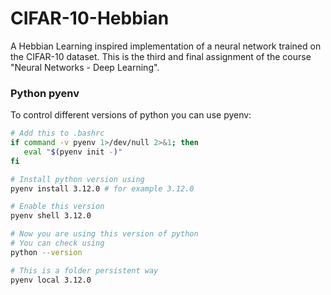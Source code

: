 # CIFAR-10-Hebbian
A Hebbian Learning inspired implementation of a neural network trained on the CIFAR-10 dataset. This is the third and final assignment of the course "Neural Networks - Deep Learning".

### Python pyenv
To control different versions of python you can use pyenv:
```bash
# Add this to .bashrc
if command -v pyenv 1>/dev/null 2>&1; then
   eval "$(pyenv init -)" 
fi

# Install python version using 
pyenv install 3.12.0 # for example 3.12.0

# Enable this version
pyenv shell 3.12.0

# Now you are using this version of python
# You can check using
python --version

# This is a folder persistent way 
pyenv local 3.12.0